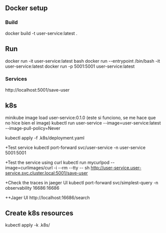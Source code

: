 ## Docker setup

### Build
docker build -t user-service:latest . 

## Run
docker run  -it user-service:latest  bash
docker run --entrypoint /bin/bash  -it user-service:latest
docker run -p 5001:5001 user-service:latest

### Services
http://localhost:5001/save-user

## k8s
minikube image load user-service:0.1.0
(este si funciono, se me hace que no hice bien el image)
kubectl run user-service --image=user-service:latest --image-pull-policy=Never

kubectl apply -f .k8s/deployment.yaml

+Test service
kubectl port-forward svc/user-service -n user-service 5001:5001

+Test the service using curl
kubectl run mycurlpod --image=curlimages/curl -i --rm --tty -- sh
http://user-service.user-service.svc.cluster.local:5001/save-user

+Check the traces in jaeger UI
kubectl port-forward svc/simplest-query -n observability 16686:16686

++Jager UI
http://localhost:16686/search 


## Create k8s resources
kubectl apply -k .k8s/